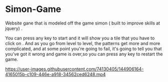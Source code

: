 # Simon-Game

Website gane that is modeled off the game simon ( built to improve skills at jquery) .

You can press any key to start and it will show you a tile that you have to click on . 
And as you go from level to level, the patterns get more and more complicated, and at some point you're going to fail, it's going to tell 
you that you’ve got it wrong and game is over,so you can press any key to restart the game. 



https://user-images.githubusercontent.com/74130405/144906164-4165015b-c109-446e-a918-34562ced6248.mp4

